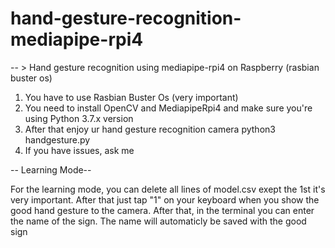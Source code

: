 # hand-gesture-recognition-mediapipe-rpi4
-- > Hand gesture recognition using mediapipe-rpi4 on Raspberry (rasbian buster os)

1. You have to use Rasbian Buster Os (very important)
2. You need to install OpenCV and MediapipeRpi4 and make sure you're using Python 3.7.x version
3. After that enjoy ur hand gesture recognition camera python3 handgesture.py
4. If you have issues, ask me

-- Learning Mode--

For the learning mode, you can delete all lines of model.csv exept the 1st it's very important. After that just tap "1" on your keyboard when you show the good hand gesture to the camera. After that, in the terminal you can enter the name of the sign. The name will automaticly be saved with the good sign
